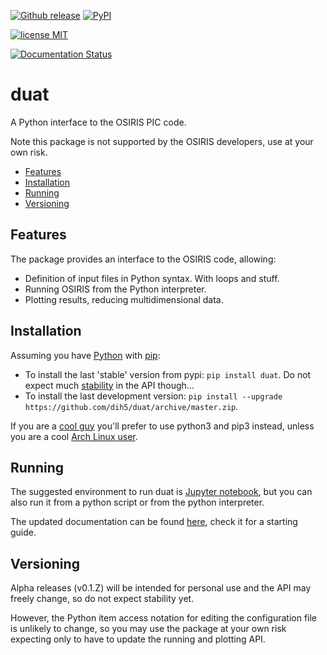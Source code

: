 [![Github release](https://img.shields.io/github/release/dih5/duat.svg)](https://github.com/dih5/duat/releases/latest)
[![PyPI](https://img.shields.io/pypi/v/duat.svg)](https://pypi.python.org/pypi/duat)

[![license MIT](https://img.shields.io/badge/license-MIT-blue.svg)](https://raw.githubusercontent.com/Dih5/duat/master/LICENSE.txt)

[![Documentation Status](https://readthedocs.org/projects/duat/badge/?version=latest)](http://duat.readthedocs.io/en/latest/?badge=latest)


# duat
A Python interface to the OSIRIS PIC code.

Note this package is not supported by the OSIRIS developers, use at your own risk.


* [Features](#features)
* [Installation](#installation)
* [Running](#running)
* [Versioning](#versioning)


## Features
The package provides an interface to the OSIRIS code, allowing:
* Definition of input files in Python syntax. With loops and stuff.
* Running OSIRIS from the Python interpreter.
* Plotting results, reducing multidimensional data.


## Installation
Assuming you have [Python](https://www.python.org/) with [pip](https://pip.pypa.io/en/stable/installing/):
* To install the last 'stable' version from pypi: ```pip install duat```. Do not expect much [stability](#versioning) in the API though...
* To install the last development version: ```pip install --upgrade https://github.com/dih5/duat/archive/master.zip```. 

If you are a [cool guy](https://wiki.python.org/moin/Python2orPython3) you'll prefer to use python3 and pip3 instead, unless you are a cool [Arch Linux user](https://www.archlinux.org/news/python-is-now-python-3/).

## Running
The suggested environment to run duat is [Jupyter notebook](http://jupyter.readthedocs.io/en/latest/install.html), but
you can also run it from a python script or from the python interpreter.

The updated documentation can be found [here](http://duat.readthedocs.io/en/latest/index.html#), check it for a starting
guide.


## Versioning
Alpha releases (v0.1.Z) will be intended for personal use and the API may freely change, so do not expect stability yet. 
 
However, the Python item access notation for editing the configuration file is unlikely to change, so you may use the package at your own risk expecting only to have to update the running and plotting API. 
